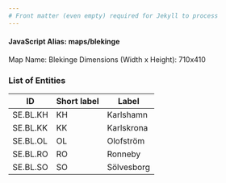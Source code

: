 ```yaml
---
# Front matter (even empty) required for Jekyll to process
---
```


#### JavaScript Alias: maps/blekinge

Map Name: Blekinge
Dimensions (Width x Height): 710x410





### List of Entities

ID | Short label | Label
---|---|---|
SE.BL.KH|KH|Karlshamn
SE.BL.KK|KK|Karlskrona
SE.BL.OL|OL|Olofström
SE.BL.RO|RO|Ronneby
SE.BL.SO|SO|Sölvesborg


